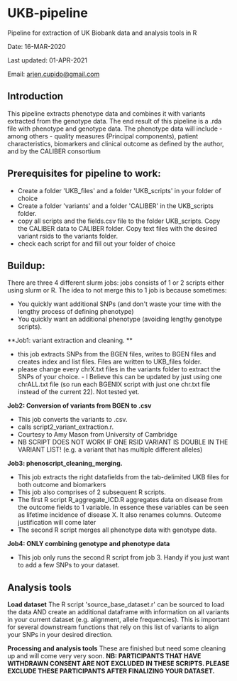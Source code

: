 # UKB-pipeline
Pipeline for extraction of UK Biobank data and analysis tools in R

Date: 16-MAR-2020

Last updated: 01-APR-2021

Email: arjen.cupido@gmail.com

**Introduction**
-----------------
This pipeline extracts phenotype data and combines it with variants extracted from the genotype data.
The end result of this pipeline is a .rda file with phenotype and genotype data. The phenotype data will include - among others - quality measures (Principal components), patient characteristics, biomarkers and clinical outcome as defined by the author, and by the CALIBER consortium


**Prerequisites for pipeline to work:**
-------------------------------------
- Create a folder 'UKB_files' and a folder 'UKB_scripts' in your folder of choice
- Create a folder 'variants' and a folder 'CALIBER' in the UKB_scripts folder.
- copy all scripts and the fields.csv file to the folder UKB_scripts. Copy the CALIBER data to CALIBER folder. Copy text files with the desired variant rsids to the variants folder. 
- check each script for <USER> and fill out your folder of choice

Buildup:
------------
There are three 4 different slurm jobs: jobs consists of 1 or 2 scripts either using slurm or R.
The idea to not merge this to 1 job is because sometimes:
- You quickly want additional SNPs (and don't waste your time with the lengthy process of defining phenotype)
- You quickly want an additional phenotype (avoiding lengthy genotype scripts).  

**Job1: variant extraction and cleaning. **
- this job extracts SNPs from the BGEN files, writes to BGEN files and creates index and list files. Files are written to UKB_files folder.
- please change every chrX.txt files in the variants folder to extract the SNPs of your choice.
		- I Believe this can be updated by just using one chrALL.txt file (so run each BGENIX script with just one chr.txt file instead of the current 22). Not tested yet.

**Job2: Conversion of variants from BGEN to .csv**
- This job converts the variants to .csv. 
- calls script2_variant_extraction.r.
- Courtesy to Amy Mason from University of Cambridge
- NB SCRIPT DOES NOT WORK IF ONE RSID VARIANT IS DOUBLE IN THE VARIANT LIST! (e.g. a variant that has multiple different alleles)

**Job3: phenoscript_cleaning_merging.**
- This job extracts the right datafields from the tab-delimited UKB files for both outcome and biomarkers
- This job also comprises of 2 subsequent R scripts.
- The first R script R_aggregate_ICD.R aggregates data on disease from the outcome fields to 1 variable. In essence these variables can be seen as lifetime incidence of disease X. It also renames columns. Outcome justification will come later
- The second R script merges all phenotype data with genotype data. 


**Job4: ONLY combining genotype and phenotype data**
- This job only runs the second R script from job 3. Handy if you just want to add a few SNPs to your dataset.

**Analysis tools**
-------------------------------
**Load dataset**
The R script 'source_base_dataset.r' can be sourced to load the data AND create an additional dataframe with information on all variants in your current dataset (e.g. alignment, allele frequencies). This is important for several downstream functions that rely on this list of variants to align your SNPs in your desired direction. 

**Processing and analysis tools**
These are finished but need some cleaning up and will come very very soon. 
**NB: PARTICIPANTS THAT HAVE WITHDRAWN CONSENT ARE NOT EXCLUDED IN THESE SCRIPTS. PLEASE EXCLUDE THESE PARTICIPANTS AFTER FINALIZING YOUR DATASET.**



